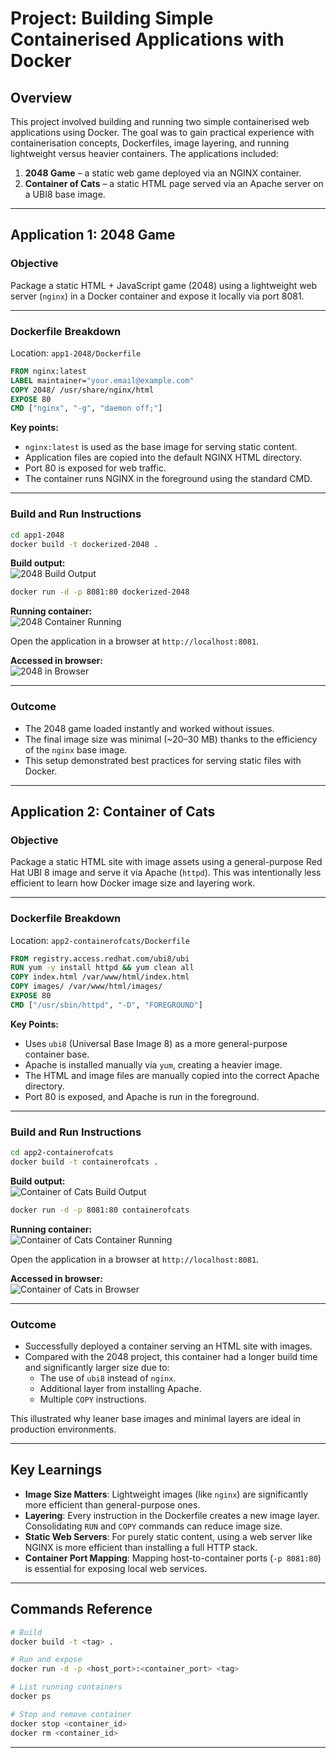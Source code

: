 # Project: Building Simple Containerised Applications with Docker

## Overview

This project involved building and running two simple containerised web applications using Docker. The goal was to gain practical experience with containerisation concepts, Dockerfiles, image layering, and running lightweight versus heavier containers. The applications included:

1. **2048 Game** – a static web game deployed via an NGINX container.
2. **Container of Cats** – a static HTML page served via an Apache server on a UBI8 base image.

---

## Application 1: 2048 Game

### Objective

Package a static HTML + JavaScript game (2048) using a lightweight web server (`nginx`) in a Docker container and expose it locally via port 8081.

---

### Dockerfile Breakdown

Location: `app1-2048/Dockerfile`

```Dockerfile
FROM nginx:latest
LABEL maintainer="your.email@example.com"
COPY 2048/ /usr/share/nginx/html
EXPOSE 80
CMD ["nginx", "-g", "daemon off;"]
```

**Key points:**

- `nginx:latest` is used as the base image for serving static content.
- Application files are copied into the default NGINX HTML directory.
- Port 80 is exposed for web traffic.
- The container runs NGINX in the foreground using the standard CMD.

---

### Build and Run Instructions

```bash
cd app1-2048
docker build -t dockerized-2048 .
```

**Build output:**  
![2048 Build Output](https://raw.githubusercontent.com/JThomas404/docker-course-adrian-cantrill/main/images/2048-build.png)

```bash
docker run -d -p 8081:80 dockerized-2048
```

**Running container:**  
![2048 Container Running](https://raw.githubusercontent.com/JThomas404/docker-course-adrian-cantrill/main/images/2048-running.png)

Open the application in a browser at `http://localhost:8081`.

**Accessed in browser:**  
![2048 in Browser](https://raw.githubusercontent.com/JThomas404/docker-course-adrian-cantrill/main/images/2048-browser.png)

---

### Outcome

- The 2048 game loaded instantly and worked without issues.
- The final image size was minimal (~20–30 MB) thanks to the efficiency of the `nginx` base image.
- This setup demonstrated best practices for serving static files with Docker.

---

## Application 2: Container of Cats

### Objective

Package a static HTML site with image assets using a general-purpose Red Hat UBI 8 image and serve it via Apache (`httpd`). This was intentionally less efficient to learn how Docker image size and layering work.

---

### Dockerfile Breakdown

Location: `app2-containerofcats/Dockerfile`

```Dockerfile
FROM registry.access.redhat.com/ubi8/ubi
RUN yum -y install httpd && yum clean all
COPY index.html /var/www/html/index.html
COPY images/ /var/www/html/images/
EXPOSE 80
CMD ["/usr/sbin/httpd", "-D", "FOREGROUND"]
```

**Key Points:**

- Uses `ubi8` (Universal Base Image 8) as a more general-purpose container base.
- Apache is installed manually via `yum`, creating a heavier image.
- The HTML and image files are manually copied into the correct Apache directory.
- Port 80 is exposed, and Apache is run in the foreground.

---

### Build and Run Instructions

```bash
cd app2-containerofcats
docker build -t containerofcats .
```

**Build output:**  
![Container of Cats Build Output](https://raw.githubusercontent.com/JThomas404/docker-course-adrian-cantrill/main/images/containerofcats-build.png)

```bash
docker run -d -p 8081:80 containerofcats
```

**Running container:**  
![Container of Cats Container Running](https://raw.githubusercontent.com/JThomas404/docker-course-adrian-cantrill/main/images/containerofcats-running.png)

Open the application in a browser at `http://localhost:8081`.

**Accessed in browser:**  
![Container of Cats in Browser](https://raw.githubusercontent.com/JThomas404/docker-course-adrian-cantrill/main/images/containerofcats-browser.png)

---

### Outcome

- Successfully deployed a container serving an HTML site with images.
- Compared with the 2048 project, this container had a longer build time and significantly larger size due to:
  - The use of `ubi8` instead of `nginx`.
  - Additional layer from installing Apache.
  - Multiple `COPY` instructions.

This illustrated why leaner base images and minimal layers are ideal in production environments.

---

## Key Learnings

- **Image Size Matters**: Lightweight images (like `nginx`) are significantly more efficient than general-purpose ones.
- **Layering**: Every instruction in the Dockerfile creates a new image layer. Consolidating `RUN` and `COPY` commands can reduce image size.
- **Static Web Servers**: For purely static content, using a web server like NGINX is more efficient than installing a full HTTP stack.
- **Container Port Mapping**: Mapping host-to-container ports (`-p 8081:80`) is essential for exposing local web services.

---

## Commands Reference

```bash
# Build
docker build -t <tag> .

# Run and expose
docker run -d -p <host_port>:<container_port> <tag>

# List running containers
docker ps

# Stop and remove container
docker stop <container_id>
docker rm <container_id>
```

---

